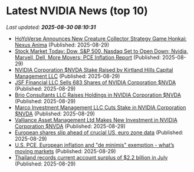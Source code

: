 # Latest NVIDIA News (top 10)
_Last updated: **2025-08-30 08:10:31**_

- [HoYoVerse Announces New Creature Collector Strategy Game Honkai: Nexus Anima](https://wccftech.com/hoyoverse-announces-creature-collector-strategy-game-honkai-nexus-anima/) (Published: 2025-08-29)
- [Stock Market Today: Dow, S&P 500, Nasdaq Set to Open Down; Nvidia, Marvell, Dell, More Movers; PCE Inflation Report](https://biztoc.com/x/ec2a33dbe84e51d7) (Published: 2025-08-29)
- [NVIDIA Corporation $NVDA Stake Raised by Kirtland Hills Capital Management LLC](https://www.etfdailynews.com/2025/08/29/nvidia-corporation-nvda-stake-raised-by-kirtland-hills-capital-management-llc/) (Published: 2025-08-29)
- [JSF Financial LLC Sells 683 Shares of NVIDIA Corporation $NVDA](https://www.etfdailynews.com/2025/08/29/jsf-financial-llc-sells-683-shares-of-nvidia-corporation-nvda/) (Published: 2025-08-29)
- [Brio Consultants LLC Raises Holdings in NVIDIA Corporation $NVDA](https://www.etfdailynews.com/2025/08/29/brio-consultants-llc-raises-holdings-in-nvidia-corporation-nvda/) (Published: 2025-08-29)
- [Marco Investment Management LLC Cuts Stake in NVIDIA Corporation $NVDA](https://www.etfdailynews.com/2025/08/29/marco-investment-management-llc-cuts-stake-in-nvidia-corporation-nvda/) (Published: 2025-08-29)
- [Valliance Asset Management Ltd Makes New Investment in NVIDIA Corporation $NVDA](https://www.etfdailynews.com/2025/08/29/valliance-asset-management-ltd-makes-new-investment-in-nvidia-corporation-nvda/) (Published: 2025-08-29)
- [European shares slip ahead of crucial US, euro zone data](https://biztoc.com/x/6ff0a0fe3981292b) (Published: 2025-08-29)
- [U.S. PCE, European inflation and "de minimis" exemption - what’s moving markets](https://biztoc.com/x/17add56eb9f03928) (Published: 2025-08-29)
- [Thailand records current account surplus of $2.2 billion in July](https://biztoc.com/x/dc94362697922a3d) (Published: 2025-08-29)
